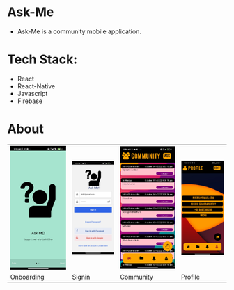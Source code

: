 # Ask-Me
* Ask-Me is a community mobile application.
# Tech Stack:
* React
* React-Native
* Javascript
* Firebase
# About
<table>
    <tr>
        <td><img src="https://github.com/Nikhilchakravarthy1303/Ask-Me/blob/ghost/assets/ScreenShots/1.jpg" 
            alt="Michael Jordan" title="Michael Jordan" /></td>
        <td><img src="https://github.com/Nikhilchakravarthy1303/Ask-Me/blob/ghost/assets/ScreenShots/4.jpg" alt="James Worthy" 
            title="James Worthy" /></td>
        <td><img src="https://github.com/Nikhilchakravarthy1303/Ask-Me/blob/ghost/assets/ScreenShots/6.jpg" 
            alt="Dean Smith" title="Dean Smith" /></td>
        <td><img src="https://github.com/Nikhilchakravarthy1303/Ask-Me/blob/ghost/assets/ScreenShots/11.jpg" alt="Roy Williams" 
            title="Roy Williams" /></td>
    </tr>
    <tr>
        <td>Onboarding</td>
      <td>Signin</td>  
      <td>Community</td>
      <td>Profile</td>
    </tr>
</table>
